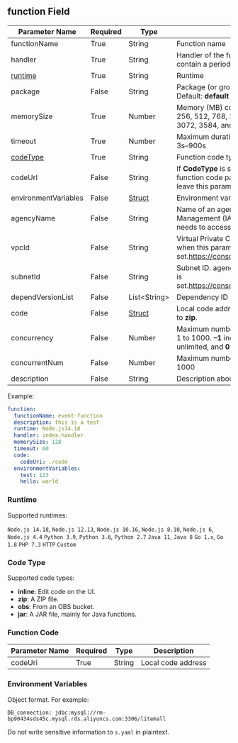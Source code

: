 ## function Field

| Parameter Name                                             | Required | Type                              | Description                                                              |
| --------------------------------------------------- | ----- | ---------------------------------- | ---------------------------------------------------------------------- |
| functionName          | True  | String     | Function name                        |
| handler          | True  | String     | Handler of the function in the format "xx.xx". It must contain a period (.).  |
| [runtime](#runtime)           | True  | String     | Runtime  |
| package          | False  | String     | Package (or group) to which the function belongs. Default: **default**  |
| memorySize          | True  | Number     | Memory (MB) consumed by the function. Options: 128, 256, 512, 768, 1024, 1280, 1536, 1792, 2048, 2560, 3072, 3584, and 4096  |
| timeout          | True  | Number     | Maximum duration the function can be executed. Range: 3s–900s  |
| [codeType](#code-type)          | True  | String     | Function code type |
| codeUrl          | False  | String     | If **CodeType** is set to **obs**, enter the OBS URL of the function code package. If **CodeType** is not set to **obs**, leave this parameter blank. |
| environmentVariables       | False | [Struct](#environment-variables)    | Environment variables. Max. 20, with up to 4 KB.|
| agencyName          | False  | String     | Name of an agency created in Identity and Access Management (IAM). This is required when the function needs to access other services. |
| vpcId          | False  | String     | Virtual Private Cloud (VPC) ID. agencyName is required when this parameter is set.https://console.huaweicloud.com/vpc/#/vpc/vpcs/list  |
| subnetId          | False  | String     | Subnet ID. agencyName is required when this parameter is set.https://console.huaweicloud.com/vpc/#/vpc/subnets  |
| dependVersionList          | False  | List\<String\>        | Dependency ID |
| code          | False  | [Struct](#func-code)        | Local code address, which is required if **CodeType** is set to **zip**. |
| concurrency          | False  | Number        | Maximum number of instances for the function. Range: –1 to 1000. **–1** indicates that the number of instances is unlimited, and **0** indicates that the function is disabled. |
| concurrentNum          | False  | Number        | Maximum number of requests per instance. Range: –1 to 1000 |
| description             | False | String                             | Description about **function**.       |


Example:

```yaml
function:
  functionName: event-function
  description: this is a test
  runtime: Node.js14.18
  handler: index.handler
  memorySize: 128
  timeout: 60
  code: 
    codeUri: ./code
  environmentVariables:
    test: 123
    hello: world
```

### Runtime

Supported runtimes:

`Node.js 14.18`, `Node.js 12.13`, `Node.js 10.16`, `Node.js 8.10`, `Node.js 6`, `Node.js 4.4` 
`Python 3.9`, `Python 3.6`, `Python 2.7`
`Java 11`, `Java 8` 
`Go 1.x`, `Go 1.8` 
`PHP 7.3` 
`HTTP` 
`Custom`

### Code Type
Supported code types:

- **inline**: Edit code on the UI.
- **zip**: A ZIP file.
- **obs**: From an OBS bucket.
- **jar**: A JAR file, mainly for Java functions.

### Function Code
| Parameter Name             | Required | Type  | Description                                                                      |
| ------------------- | ----- | ------ | ------------------------------------------------------------------------------ |
| codeUri          | True  | String | Local code address                         |


### Environment Variables

Object format. For example:

```
DB_connection: jdbc:mysql://rm-bp90434sds45c.mysql.rds.aliyuncs.com:3306/litemall
```

Do not write sensitive information to `s.yaml` in plaintext.
